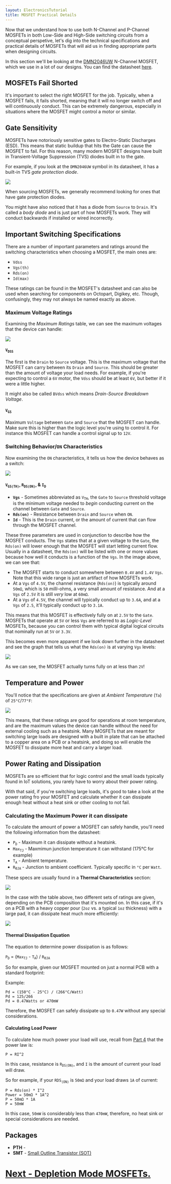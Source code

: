 ```yaml
---
layout: ElectronicsTutorial
title: MOSFET Practical Details
---
```


Now that we understand how to use both N-Channel and P-Channel MOSFETs in both Low-Side and High-Side switching circuits from a conceptual perspetive, let's dig into the technical specifications and practical details of MOSFETs that will aid us in finding appropriate parts when designing circuits.

In this section we'll be looking at the [DMN2046UW](https://octopart.com/search?q=DMN2046UW) N-Channel MOSFET, which we use in a lot of our designs. You can find the datasheet [here](../Support_Files/DMN2046UW.pdf).

## MOSFETs Fail Shorted

It's important to select the right MOSFET for the job. Typically, when a MOSFET fails, it fails shorted, meaning that it will no longer switch off and will continuously conduct. This can be extremely dangerous, especially in situations where the MOSFET might control a motor or similar.

## Gate Sensitivity

MOSFETs have notoriously sensitive gates to Electro-Static Discharges (ESD). This means that static buildup that hits the Gate can cause the MOSFET to fail. For this reason, many modern MOSFET designs have built in Transient-Voltage Suppression (TVS) diodes built in to the gate.

For example, if you look at the `DMN2046UW` symbol in its datasheet, it has a built-in TVS _gate protection diode_. 

![](../Support_Files/Protected_MOSFET.png)

When sourcing MOSFETs, we generally recommend looking for ones that have gate protection diodes.

You might have also noticed that it has a diode from `Source` to `Drain`. It's called a _body diode_ and is just part of how MOSFETs work. They will conduct backwards if installed or wired incorrectly.

## Important Switching Specifications

There are a number of important parameters and ratings around the switching characteristics when choosing a MOSFET, the main ones are:

 * `Vdss`
 * `Vgs(th)`
 * `Rds(on)`
 * `Id(max)`

These ratings can be found in the MOSFET's datasheet and can also be used when searching for components on Octopart, Digikey, etc. Though, confusingly, they may not always be named exactly as above. 

### Maximum Voltage Ratings

Examining the _Maximum Ratings_ table, we can see the maximum voltages that the device can handle:

![](../Support_Files/MOSFET_Datasheet_Max_Ratings.png)

#### `V`<sub>`DSS`</sub>

The first is the `Drain` to `Source` voltage. This is the maximum voltage that the MOSFET can carry between its `Drain` and `Source`. This should be greater than the amount of voltage your load needs. For example, if you're expecting to control a `6V` motor, the `Vdss` should be at least `6V`, but better if it were a little higher.

It might also be called `BVdss` which means _Drain-Source Breakdown Voltage_.

#### `V`<sub>`GS`</sub>

Maximum `Voltage` between `Gate` and `Source` that the MOSFET can handle. Make sure this is higher than the logic level you're using to control it. For instance this MOSFET can handle a control signal up to `12V`.

### Switching Behavior/`ON` Characteristics

Now examining the `ON` characteristics, it tells us how the device behaves as a switch:

![](../Support_Files/MOSFET_Datasheet_Electrical_Characteristics.png)

#### `V`<sub>`GS(TH)`</sub>, `R`<sub>`DS(ON)`</sub>, & `I`<sub>`D`</sub>

* **`Vgs`** - Sometimes abbreviated as `V`<sub>`TH`</sub>, the `Gate` to `Source` threshold voltage is the minimum voltage needed to _begin_ conducting current on the channel between `Gate` and `Source`.
* **`Rds(on)`** - Resistance between `Drain` and `Source` when `ON`.
* **`Id`** - This is the `Drain` current, or the amount of current that can flow through the MOSFET channel.

These three parameters are used in conjunction to describe how the MOSFET conducts. The `Vgs` states that at a given voltage to the `Gate`, the `Rds(on)` will lower enough that the MOSFET will start letting current flow. Usually in a datasheet, the `Rds(on)` will be listed with one or more values because how well it conducts is a function of the `Vgs`. In the image above, we can see that:
* The MOSFET starts to conduct somewhere between `0.4V` and `1.4V` `Vgs`. Note that this wide range is just an artifact of how MOSFETs work.
* At a `Vgs` of `4.5V`, the channel resistance (`Rds(on)`) is typically around `50mΩ`, which is `50` _milli_-ohms, a very small amount of resistance. And at a `Vgs` of `2.5V` it is still _very_ low at `60mΩ`.
* At a `Vgs` of `4.5V`, the channel will typically conduct up to `3.6A`, and at a `Vgs` of `2.5`, it'll typically conduct up to `3.1A`.

This means that this MOSFET is effectively fully on at `2.5V` to the `Gate`. MOSFETs that operate at `5V` or less `Vgs` are referred to as _Logic-Level_ MOSFETs, because you can control them with typical digital logical circuits that nominally run at `5V` or `3.3V`. 

This becomes even more apparent if we look down further in the datasheet and see the graph that tells us what the `Rds(on)` is at varying `Vgs` levels:

![](../Support_Files/MOSFET_Datasheet_Rdson_Graph.png)

As we can see, the MOSFET actually turns fully on at less than `2V`!

## Temperature and Power

You'll notice that the specifications are given at _Ambient Temperature_ (`Ta`) of `25°C`/`77°F`:

![](../Support_Files/MOSFET_Datasheet_MaxRatings_Ta.png)

This means, that these ratings are good for operations at room temperature, and are the maximum values the device can handle without the need for external cooling such as a heatsink. Many MOSFETs that are meant for switching large loads are designed with a built in plate that can be attached to a copper area on a PCB or a heatsink, and doing so will enable the MOSFET to dissipate more heat and carry a larger load.

## Power Rating and Dissipation

MOSFETs are so efficient that for logic control and the small loads typically found in IoT solutions, you rarely have to worry about their power rating.

With that said, if you're switching large loads, it's good to take a look at the power rating fro your MOSFET and calculate whether it can dissipate enough heat without a heat sink or other cooling to not fail.

### Calculating the Maximum Power it can dissipate

To calculate the amount of power a MOSFET can safely handle, you'll need the following information from the datasheet:

* `P`<sub>`D`</sub> - Maximum it can dissipate without a heatsink.
* `Max`<sub>`TJ`</sub> - Maxmimun junction temperature it can withstand (175°C for example)
* `T`<sub>`A`</sub> - Ambient temperature.
* `R`<sub>`ΘJA`</sub> - Junction to ambient coefficient. Typically specific in `°C` per `Watt`.

These specs are usually found in a **Thermal Characteristics** section:

![](../Support_Files/MOSFET_Datasheet_Thermal_Characteristics.png)

In the case with the table above, two different sets of ratings are given, depending on the PCB composition that it's mounted on. In this case, if it's on a PCB with a heavy copper pour (`2oz` vs. a typical `1oz` thickness) with a large pad, it can dissipate heat much more efficiently:

![](../Support_Files/MOSFET_Datasheet_Thermal_Notes.png)

#### Thermal Dissipation Equation

The equation to determine power dissipation is as follows:

`P`<sub>`D`</sub> = (`Max`<sub>`TJ`</sub> - `T`<sub>`A`</sub>) / `R`<sub>`ΘJA`</sub>

So for example, given our MOSFET mounted on just a normal PCB with a standard footprint:

Example:
```
Pd = (150°C - 25°C) / (266°C/Watt)
Pd = 125/266
Pd = 0.47Watts or 470mW
```

Therefore, the MOSFET can safely dissipate up to `0.47W` without any special considerations.

#### Calculating Load Power

To calculate how much power your load will use, recall from [Part 4](/Hardware/Tutorials/Electronics/Part4/Resistor_Power_Rating/) that the power law is:

```
P = RI^2
```

In this case, resistance is `R`<sub>`DS(ON)`</sub>, and `I` is the amount of current your load will draw.

So for example, if your `RDS`<sub>`(ON)`</sub> is `50mΩ` and your load draws `1A` of current:

```
P = Rds(on) * I^2
Power = 50mΩ * 1A^2
P = 50mΩ * 1A
P = 50mW
```

In this case, `50mW` is considerably less than `470mW`, therefore, no heat sink or special considerations are needed.

## Packages

* **PTH** - 
* **SMT** - [Small Outline Transistor (SOT)](https://en.wikipedia.org/wiki/Small-outline_transistor)

# [Next - Depletion Mode MOSFETs.](../Depletion_MOSFETs)